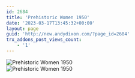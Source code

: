 ```yaml
---
id: 2684
title: 'Prehistoric Women 1950'
date: '2023-03-17T13:45:32+00:00'
layout: page
guid: 'http://new.andydixon.com/?page_id=2684'
trx_addons_post_views_count:
    - '1'
---
```


![Prehistoric Women 1950](https://i0.wp.com/assets.g8x2.ldn.idrivee2-23.com/posters/Prehistoric%20Women%201950%2001.jpg?w=1200&ssl=1 "Prehistoric Women 1950")  
![Prehistoric Women 1950](https://i0.wp.com/assets.g8x2.ldn.idrivee2-23.com/posters/Prehistoric%20Women%201950%2002.jpg?w=1200&ssl=1 "Prehistoric Women 1950")